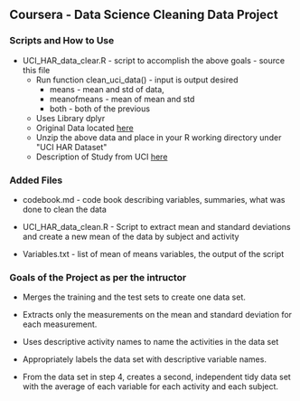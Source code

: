 ## Coursera - Data Science Cleaning Data Project

### Scripts and How to Use

* UCI_HAR_data_clear.R - script to accomplish the above goals - source this file
	* Run function clean_uci_data() - input is output desired
		* means - mean and std of data, 
		* meanofmeans - mean of mean and std 
		* both - both of the previous
	* Uses Library dplyr
	* Original Data located [here](https://d396qusza40orc.cloudfront.net/getdata%2Fprojectfiles%2FUCI%20HAR%20Dataset.zip)
	* Unzip the above data and place in your R working directory under "UCI HAR Dataset"
	* Description of Study from UCI [here](http://archive.ics.uci.edu/ml/datasets/Human+Activity+Recognition+Using+Smartphones)

### Added Files

* codebook.md - code book describing variables, summaries, what was done to clean the data

* UCI_HAR_data_clean.R - Script to extract mean and standard deviations and create a new mean of the data by subject and activity

* Variables.txt - list of mean of means variables, the output of the script

### Goals of the Project as per the intructor

* Merges the training and the test sets to create one data set.

* Extracts only the measurements on the mean and standard deviation for each measurement.

* Uses descriptive activity names to name the activities in the data set

* Appropriately labels the data set with descriptive variable names.

* From the data set in step 4, creates a second, independent tidy data set with the average of each variable for each activity and each subject.

